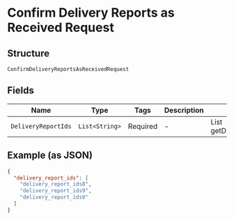 
# Confirm Delivery Reports as Received Request

## Structure

`ConfirmDeliveryReportsAsReceivedRequest`

## Fields

| Name | Type | Tags | Description | Getter | Setter |
|  --- | --- | --- | --- | --- | --- |
| `DeliveryReportIds` | `List<String>` | Required | - | List<String> getDeliveryReportIds() | setDeliveryReportIds(List<String> deliveryReportIds) |

## Example (as JSON)

```json
{
  "delivery_report_ids": [
    "delivery_report_ids8",
    "delivery_report_ids9",
    "delivery_report_ids0"
  ]
}
```

